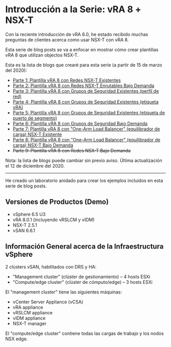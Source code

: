 # Introducción a la Serie: vRA 8 + NSX-T


Con la reciente introducción de vRA 8.0, he estado recibido muchas preguntas de clientes acerca como usar NSX-T con vRA 8.

Esta serie de blog posts se va a enfocar en mostrar cómo crear plantillas vRA 8 que utilizan objectos NSX-T.

Esta es la lista de blogs que crearé para esta serie (a partir de 15 de marzo del 2020):
* [Parte 1: Plantilla vRA 8 con Redes NSX-T Existentes][part1-link]
* [Parte 2: Plantilla vRA 8 con Redes NSX-T Enrutables Bajo Demanda][part2-link]
* [Parte 3: Plantilla vRA 8 con Grupos de Seguridad Existentes (perfil de red)][part3-link]
* [Parte 4: Plantilla vRA 8 con Grupos de Seguridad Existentes (etiqueta vRA)][part4-link]
* [Parte 5: Plantilla vRA 8 con Grupos de Seguridad Existentes (etiqueta de puerto de segmento)][part5-link]
* [Parte 6: Plantilla vRA 8 con Grupos de Seguridad Bajo Demanda][part6-link]
* [Parte 7: Plantilla vRA 8 con "One-Arm Load Balancer" (equilibrador de carga) NSX-T Existente][part7-link]
* [Parte 8: Plantilla vRA 8 con "One-Arm Load Balancer" (equilibrador de carga) NSX-T Bajo Demanda][part8-link]
* ~~Parte 9: Plantilla vRA 8 con Redes NSX-T Bajo Demanda~~

Nota: la lista de blogs puede cambiar sin previo aviso. Última actualización el 12 de diciembre del 2020. 

<hr>

He creado un laboratorio anidado para crear los ejemplos incluidos en esta serie de blog posts. 

## Versiones de Productos (Demo)
* vSphere 6.5 U3
* vRA 8.0.1 (incluyendo vRSLCM y vIDM)
* NSX-T 2.5.1
* vSAN 6.6.1

## Información General acerca de la Infraestructura vSphere
2 clústers vSAN, habilitados con DRS y HA: 
* "Management cluster" (clúster de gestionamiento) – 4 hosts ESXi
* "Compute/edge cluster" (clúster de cómputo/edge) – 3 hosts ESXi

El "management cluster" tiene las siguientes máquinas:
* vCenter Server Appliance (vCSA) 
* vRA appliance
* vRSLCM appliance
* vIDM appliance
* NSX-T manager

El "compute/edge cluster" contiene todas las cargas de trabajo y los nodos NSX edge.


[part1-link]: https://288clouds.com/es/2020-03-13-vra8-blueprint-nsxt-existing-network.html
[part2-link]: https://288clouds.com/es/2020-03-16-vra8-blueprint-nsxt-on-demand-routed-network.html
[part3-link]: https://288clouds.com/es/2020-03-18-vra8-nsxt-existing-security-group-using-network-profile.html
[part4-link]: https://288clouds.com/es/2020-03-19-vra8-nsxt-existing-security-group-using-vra-tags.html
[part5-link]: https://288clouds.com/es/2020-03-20-vra8-nsxt-existing-security-group-using-segment-port-tags.html
[part6-link]: https://288clouds.com/es/2020-03-23-vra8-nsxt-on-demand-security-group.html
[part7-link]: https://288clouds.com/es/2020-07-20-vracloud-nsxt-existing-one-arm-load-balancer.html
[part8-link]: https://288clouds.com/es/2020-07-22-vracloud-nsxt-on-demand-one-arm-load-balancer.html

